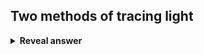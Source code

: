 ## Two methods of tracing light
<details>
<summary><b>Reveal answer</b></summary>
Forward tracing; start from light source, trace paths of all light rays<br><br>Backward tracing: Start from eye, shoot rays from eye position and trace backward
</details>

